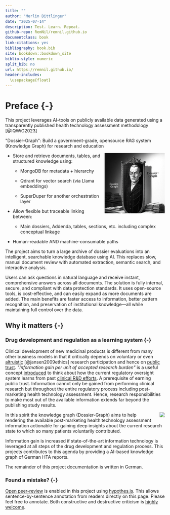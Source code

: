 ```yaml
---
title: ""
author: "Merlin Bittlinger"
date: "2025-07-14"
description: Test. Learn. Repeat.
github-repo: RemNil/remnil.github.io
documentclass: book
link-citations: yes
bibliography: book.bib
site: bookdown::bookdown_site
biblio-style: numeric
split_bib: no
url: https://remnil.github.io/
header-includes:
  \usepackage{float}
---
```


# Preface {-}
This project leverages AI-tools on publicly available data generated using a transparently published health technology assessment methodology [@IQWiG2023]

"Dossier-Graph": Build a government-grade, opensource RAG system (Knowledge Graph) for research and education

<p style="float: right; margin: 0 0 1em 1em;">
  <img src="images/GRAF.jpeg" width="190px">
</p>

- Store and retrieve documents, tables, and structured knowledge using: 

  - MongoDB for metadata + hierarchy

  - Qdrant for vector search (via Llama embeddings)

  - SuperDuper for another orchestration layer

- Allow flexible but traceable linking between:

  - Main dossiers, Addenda, tables, sections, etc. including complex conceptual linkage

- Human-readable AND machine-consumable paths


The project aims to turn a large archive of dossier evaluations into an intelligent, searchable knowledge database using AI. This replaces slow, manual document review with automated extraction, semantic search, and interactive analysis. 

Users can ask questions in natural language and receive instant, comprehensive answers across all documents. The solution is fully internal, secure, and compliant with data protection standards. It uses open-source tools, is cost-effective, and can easily expand as more documents are added. The main benefits are faster access to information, better pattern recognition, and preservation of institutional knowledge—all while maintaining full control over the data.

## Why it matters {-}
### Drug development and regulation as a learning system {-}
Clinical development of new medicinal products is different from many other business models in that it critically depends on voluntary or even [altruistic](https://onlinelibrary.wiley.com/doi/abs/10.1353/hcr.0.0164) [@jansen2009ethics] research participation and hence on [public trust](https://academic.oup.com/bjps/advance-article-abstract/doi/10.1093/bjps/axz023/5524669?redirectedFrom=fulltext). *"Information gain per unit of accepted research burden"* is a useful concept [introduced](https://www.youtube.com/watch?v=5ECTE0gbwFU=0m52s) to think about how the current regulatory oversight system learns from past [clinical R&D efforts](https://www.ema.europa.eu/en/documents/other/laboratory-patient-journey-centrally-authorised-medicine_en.pdf). A prerequisite of earning public trust. Information cannot only be gained from performing clinical research but throughout the entire regulatory process including post-marketing health technology assessment. Hence, research responsibilities to make most out of the available information extends far beyond the publishing study results. 

<p style="float: right; margin: 0 0 1em 1em;">
  <img src="https://media.giphy.com/media/niL4NM57bz2gw/giphy.gif" width="190px">
</p>

In this spirit the knowledge graph (Dossier-Graph) 
aims to help rendering the available post-marketing health technology assessment information actionable for gaining deep insights about the current research state to which so many patients voluntarily contributed. 

Information gain is increased if state-of-the-art information technology is leveraged at all steps of the drug development and regulation process. This projects contributes to this agenda by providing a AI-based knowledge graph of German HTA reports.

The remainder of this project documentation is written in German.



### Found a mistake? {-}
[Open peer-review](http://www.openreviewtoolkit.org/) is enabled in this project using [hypothes.is](https://web.hypothes.is/). This allows sentence-by-sentence annotation from readers directly on this page. Please feel free to annotate. Both constructive and destructive criticism is [highly welcome](http://www.youtube.com/watch?v=ztmvtKLuR7I&t=10m48s).
